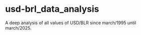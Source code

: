# usd-brl_data_analysis
A deep analysis of all values of USD/BLR since march/1995 until march/2025.
